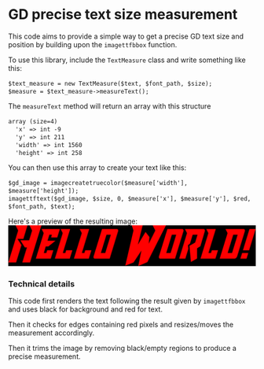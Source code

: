 # GD precise text size measurement

This code aims to provide a simple way to get a precise GD text size and position by building upon the `imagettfbbox` function.

To use this library, include the `TextMeasure` class and write something like this:
````
$text_measure = new TextMeasure($text, $font_path, $size);
$measure = $text_measure->measureText();
````

The `measureText` method will return an array with this structure
````
array (size=4)
  'x' => int -9
  'y' => int 211
  'width' => int 1560
  'height' => int 258
````

You can then use this array to create your text like this:
````
$gd_image = imagecreatetruecolor($measure['width'], $measure['height']);
imagettftext($gd_image, $size, 0, $measure['x'], $measure['y'], $red, $font_path, $text);
````

Here's a preview of the resulting image:  
![](/img/preview.png?raw=true)

### Technical details
This code first renders the text following the result given by `imagettfbbox` and uses black for background and red for text.
  
Then it checks for edges containing red pixels and resizes/moves the measurement accordingly.

Then it trims the image by removing black/empty regions to produce a precise measurement.



